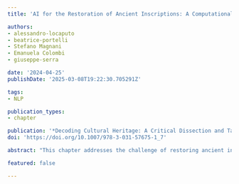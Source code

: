 ```yaml
---
title: 'AI for the Restoration of Ancient Inscriptions: A Computational Linguistics Perspective'

authors:
- alessandro-locaputo
- beatrice-portelli
- Stefano Magnani
- Emanuela Colombi
- giuseppe-serra

date: '2024-04-25'
publishDate: '2025-03-08T19:22:30.705291Z'

tags:
- NLP

publication_types:
- chapter

publication: '*Decoding Cultural Heritage: A Critical Dissection and Taxonomy of Human Creativity through Digital Tools*'
doi: 'https://doi.org/10.1007/978-3-031-57675-1_7'

abstract: "This chapter addresses the challenge of restoring ancient inscriptions using Artificial Intelligence (AI) and highlights the crucial role played by the collaboration between epigraphers and computer scientists in advancing both fields. We delve into the importance of inscriptions and their digitization, emphasizing the pivotal role of data in AI applications. From a computational linguistics perspective, we formalize the problem as a Natural Language Processing (NLP) task. We present various AI methods designed to tackle the restoration of ancient inscriptions and highlight significant achievements in the field, along with their associated limitations. The analysis reveals that while numerous advancements have been made, there is still room for improvement, particularly in refining data quality and focusing on enhancing the explainability of predictions. In conclusion, this study underscores the importance of interdisciplinary collaboration for gaining insights into history, culture, and civilization."

featured: false

---
```

